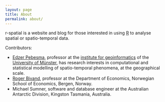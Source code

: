 ```yaml
---
layout: page
title: About
permalink: about/
---
```

r-spatial is a website and blog for those interested in using
[R](http://www.r-project.org/) to analyse spatial or spatio-temporal
data.

Contributors:

* [Edzer Pebesma](http://www.uni-muenster.de/Geoinformatics/institute/staff/index.php/119/Edzer_Pebesma), professor at the [institute for geoinformatics](http://ifgi.uni-muenster.de/en) of the [University of Münster](http://www.uni-muenster.de/en/), has research interests in computational and statistical modelling of spatio-temporal phenomena, at the geographical scale.
* [Roger Bivand](https://www.nhh.no/en/research-faculty/department-of-economics/sam/cv/bivand--roger-s.aspx), professor at the Department of Economics, Norwegian School of Economics, Bergen, Norway. 
* Michael Sumner, software and database engineer at the Australian Antarctic Division, Kingston Tasmania, Australia.

